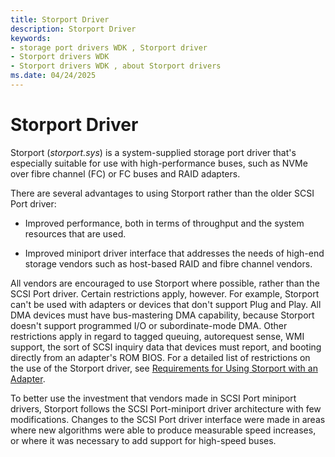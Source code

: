 ```yaml
---
title: Storport Driver
description: Storport Driver
keywords:
- storage port drivers WDK , Storport driver
- Storport drivers WDK
- Storport drivers WDK , about Storport drivers
ms.date: 04/24/2025
---
```


# Storport Driver

Storport (*storport.sys*) is a system-supplied storage port driver that's especially suitable for use with high-performance buses, such as NVMe over fibre channel (FC) or FC buses and RAID adapters.

There are several advantages to using Storport rather than the older SCSI Port driver:

- Improved performance, both in terms of throughput and the system resources that are used.

- Improved miniport driver interface that addresses the needs of high-end storage vendors such as host-based RAID and fibre channel vendors.

All vendors are encouraged to use Storport where possible, rather than the SCSI Port driver. Certain restrictions apply, however. For example, Storport can't be used with adapters or devices that don't support Plug and Play. All DMA devices must have bus-mastering DMA capability, because Storport doesn't support programmed I/O or subordinate-mode DMA. Other restrictions apply in regard to tagged queuing, autorequest sense, WMI support, the sort of SCSI inquiry data that devices must report, and booting directly from an adapter's ROM BIOS. For a detailed list of restrictions on the use of the Storport driver, see [Requirements for Using Storport with an Adapter](requirements-for-using-storport-with-an-adapter.md).

To better use the investment that vendors made in SCSI Port miniport drivers, Storport follows the SCSI Port-miniport driver architecture with few modifications. Changes to the SCSI Port driver interface were made in areas where new algorithms were able to produce measurable speed increases, or where it was necessary to add support for high-speed buses.
